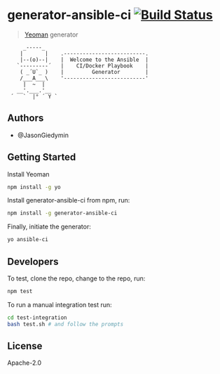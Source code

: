 # generator-ansible-ci [![Build Status](https://secure.travis-ci.org/JasonGiedymin/generator-ansible-template.png?branch=master)](https://travis-ci.org/JasonGiedymin/generator-ansible-ci)

> [Yeoman](http://yeoman.io) generator

```
     _-----_
    |       |    .--------------------------.
    |--(o)--|    |  Welcome to the Ansible  |
   `---------´   |    CI/Docker Playbook    |
    ( _´U`_ )    |         Generator        |
    /___A___\    '--------------------------'
     |  ~  |     
   __'.___.'__   
 ´   `  |° ´ Y ` 
```


## Authors

- @JasonGiedymin


## Getting Started

Install Yeoman

```bash
npm install -g yo
```

Install generator-ansible-ci from npm, run:

```bash
npm install -g generator-ansible-ci
```

Finally, initiate the generator:

```bash
yo ansible-ci
```


## Developers

To test, clone the repo, change to the repo, run:

```bash
npm test
```

To run a manual integration test run:

```bash
cd test-integration
bash test.sh # and follow the prompts
```

## License

Apache-2.0
